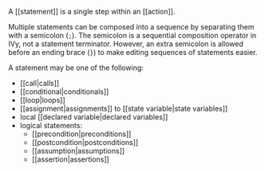 A [[statement]] is a single step within an [[action]].

Multiple statements can be composed into a sequence by separating them with a semicolon (`;`). The semicolon is a sequential composition operator in IVy, not a statement terminator. However, an extra semicolon is allowed before an ending brace (`}`) to make editing sequences of statements easier.

A statement may be one of the following:

  - [[call|calls]]
  - [[conditional|conditionals]]
  - [[loop|loops]]
  - [[assignment|assignments]] to [[state variable|state variables]]
  - local [[declared variable|declared variables]]
  - logical statements:
    - [[precondition|preconditions]]
    - [[postcondition|postconditions]]
    - [[assumption|assumptions]] 
    - [[assertion|assertions]]
